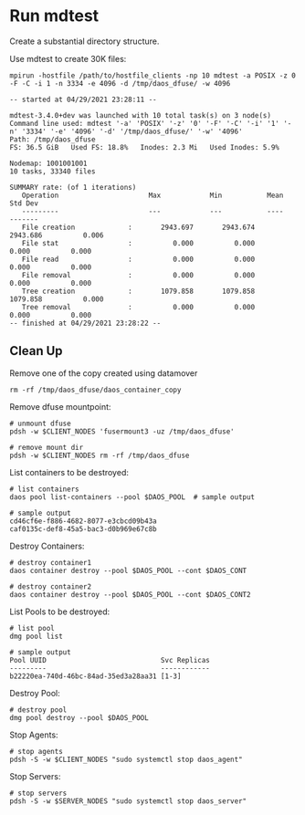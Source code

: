 # Run mdtest

Create a substantial directory structure.

Use mdtest to create 30K files:

	mpirun -hostfile /path/to/hostfile_clients -np 10 mdtest -a POSIX -z 0 -F -C -i 1 -n 3334 -e 4096 -d /tmp/daos_dfuse/ -w 4096

	-- started at 04/29/2021 23:28:11 --

	mdtest-3.4.0+dev was launched with 10 total task(s) on 3 node(s)
	Command line used: mdtest '-a' 'POSIX' '-z' '0' '-F' '-C' '-i' '1' '-n' '3334' '-e' '4096' '-d' '/tmp/daos_dfuse/' '-w' '4096'
	Path: /tmp/daos_dfuse
	FS: 36.5 GiB   Used FS: 18.8%   Inodes: 2.3 Mi   Used Inodes: 5.9%

	Nodemap: 1001001001
	10 tasks, 33340 files

	SUMMARY rate: (of 1 iterations)
	   Operation                      Max            Min           Mean        Std Dev
	   ---------                      ---            ---           ----        -------
	   File creation             :       2943.697       2943.674       2943.686          0.006
	   File stat                 :          0.000          0.000          0.000          0.000
	   File read                 :          0.000          0.000          0.000          0.000
	   File removal              :          0.000          0.000          0.000          0.000
	   Tree creation             :       1079.858       1079.858       1079.858          0.000
	   Tree removal              :          0.000          0.000          0.000          0.000
	-- finished at 04/29/2021 23:28:22 --


## Clean Up

Remove one of the copy created using datamover

	rm -rf /tmp/daos_dfuse/daos_container_copy

Remove dfuse mountpoint:

	# unmount dfuse
	pdsh -w $CLIENT_NODES 'fusermount3 -uz /tmp/daos_dfuse'

	# remove mount dir
	pdsh -w $CLIENT_NODES rm -rf /tmp/daos_dfuse



List containers to be destroyed:

	# list containers
	daos pool list-containers --pool $DAOS_POOL  # sample output

	# sample output
	cd46cf6e-f886-4682-8077-e3cbcd09b43a
	caf0135c-def8-45a5-bac3-d0b969e67c8b

Destroy Containers:

	# destroy container1
	daos container destroy --pool $DAOS_POOL --cont $DAOS_CONT

	# destroy container2
	daos container destroy --pool $DAOS_POOL --cont $DAOS_CONT2



List Pools to be destroyed:

	# list pool
	dmg pool list

	# sample output
	Pool UUID                            Svc Replicas
	---------                            ------------
	b22220ea-740d-46bc-84ad-35ed3a28aa31 [1-3]



Destroy Pool:

	# destroy pool
	dmg pool destroy --pool $DAOS_POOL


Stop Agents:

	# stop agents
	pdsh -S -w $CLIENT_NODES "sudo systemctl stop daos_agent"



Stop Servers:

	# stop servers
	pdsh -S -w $SERVER_NODES "sudo systemctl stop daos_server"

